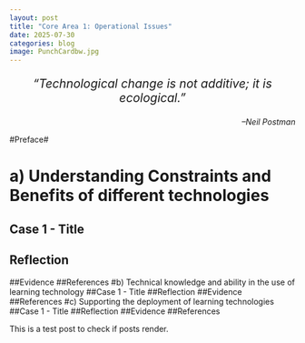```yaml
---
layout: post
title: "Core Area 1: Operational Issues"
date: 2025-07-30
categories: blog
image: PunchCardbw.jpg
---
```


<p style="font-size: 1.5em; text-align: center;">
<em> “Technological change is not additive; it is ecological.”</em>
</p>

<p style="text-align: right;">
<em>–Neil Postman </em>
</p>

#Preface#

# a) Understanding Constraints and Benefits of different technologies
## Case 1 - Title
## Reflection
##Evidence
##References
#b) Technical knowledge and ability in the use of learning technology
##Case 1 - Title
##Reflection
##Evidence
##References
#c) Supporting the deployment of learning technologies
##Case 1 - Title
##Reflection
##Evidence
##References




This is a test post to check if posts render.
